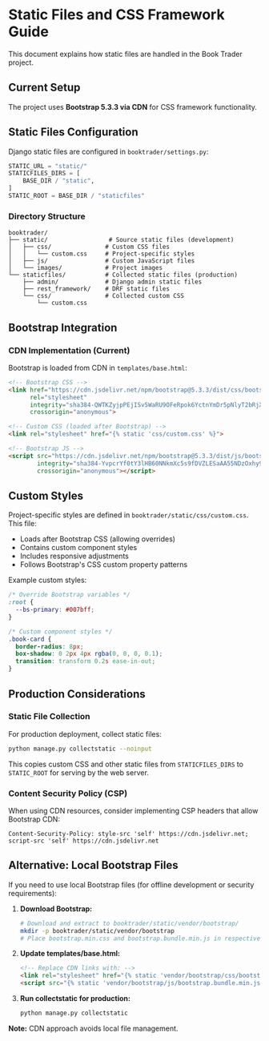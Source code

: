 # Static Files and CSS Framework Guide

This document explains how static files are handled in the Book Trader project.

## Current Setup

The project uses **Bootstrap 5.3.3 via CDN** for CSS framework functionality.

## Static Files Configuration

Django static files are configured in `booktrader/settings.py`:

```python
STATIC_URL = "static/"
STATICFILES_DIRS = [
    BASE_DIR / "static",
]
STATIC_ROOT = BASE_DIR / "staticfiles"
```

### Directory Structure

```
booktrader/
├── static/                 # Source static files (development)
│   ├── css/               # Custom CSS files
│   │   └── custom.css     # Project-specific styles
│   ├── js/                # Custom JavaScript files
│   └── images/            # Project images
└── staticfiles/           # Collected static files (production)
    ├── admin/             # Django admin static files
    ├── rest_framework/    # DRF static files
    └── css/               # Collected custom CSS
        └── custom.css
```

## Bootstrap Integration

### CDN Implementation (Current)

Bootstrap is loaded from CDN in `templates/base.html`:

```html
<!-- Bootstrap CSS -->
<link href="https://cdn.jsdelivr.net/npm/bootstrap@5.3.3/dist/css/bootstrap.min.css"
      rel="stylesheet"
      integrity="sha384-QWTKZyjpPEjISv5WaRU9OFeRpok6YctnYmDr5pNlyT2bRjXh0JMhjY6hW+ALEwIH"
      crossorigin="anonymous">

<!-- Custom CSS (loaded after Bootstrap) -->
<link rel="stylesheet" href="{% static 'css/custom.css' %}">

<!-- Bootstrap JS -->
<script src="https://cdn.jsdelivr.net/npm/bootstrap@5.3.3/dist/js/bootstrap.bundle.min.js"
        integrity="sha384-YvpcrYf0tY3lHB60NNkmXc5s9fDVZLESaAA55NDzOxhy9GkcIdslK1eN7N6jIeHz"
        crossorigin="anonymous"></script>
```

## Custom Styles

Project-specific styles are defined in `booktrader/static/css/custom.css`. This file:
- Loads after Bootstrap CSS (allowing overrides)
- Contains custom component styles
- Includes responsive adjustments
- Follows Bootstrap's CSS custom property patterns

Example custom styles:
```css
/* Override Bootstrap variables */
:root {
  --bs-primary: #007bff;
}

/* Custom component styles */
.book-card {
  border-radius: 8px;
  box-shadow: 0 2px 4px rgba(0, 0, 0, 0.1);
  transition: transform 0.2s ease-in-out;
}
```

## Production Considerations

### Static File Collection

For production deployment, collect static files:
```bash
python manage.py collectstatic --noinput
```

This copies custom CSS and other static files from `STATICFILES_DIRS` to `STATIC_ROOT` for serving by the web server.

### Content Security Policy (CSP)

When using CDN resources, consider implementing CSP headers that allow Bootstrap CDN:
```
Content-Security-Policy: style-src 'self' https://cdn.jsdelivr.net; script-src 'self' https://cdn.jsdelivr.net
```

## Alternative: Local Bootstrap Files

If you need to use local Bootstrap files (for offline development or security requirements):

1. **Download Bootstrap:**
   ```bash
   # Download and extract to booktrader/static/vendor/bootstrap/
   mkdir -p booktrader/static/vendor/bootstrap
   # Place bootstrap.min.css and bootstrap.bundle.min.js in respective css/ and js/ folders
   ```

2. **Update templates/base.html:**
   ```html
   <!-- Replace CDN links with: -->
   <link rel="stylesheet" href="{% static 'vendor/bootstrap/css/bootstrap.min.css' %}">
   <script src="{% static 'vendor/bootstrap/js/bootstrap.bundle.min.js' %}"></script>
   ```

3. **Run collectstatic for production:**
   ```bash
   python manage.py collectstatic
   ```

**Note:** CDN approach avoids local file management.
